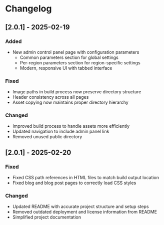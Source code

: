 # Changelog

## [2.0.1] - 2025-02-19

### Added
- New admin control panel page with configuration parameters
  - Common parameters section for global settings
  - Per-region parameters section for region-specific settings
  - Modern, responsive UI with tabbed interface

### Fixed
- Image paths in build process now preserve directory structure
- Header consistency across all pages
- Asset copying now maintains proper directory hierarchy

### Changed
- Improved build process to handle assets more efficiently
- Updated navigation to include admin panel link
- Removed unused public directory

## [2.0.1] - 2025-02-20

### Fixed
- Fixed CSS path references in HTML files to match build output location
- Fixed blog and blog post pages to correctly load CSS styles

### Changed
- Updated README with accurate project structure and setup steps
- Removed outdated deployment and license information from README
- Simplified project documentation
